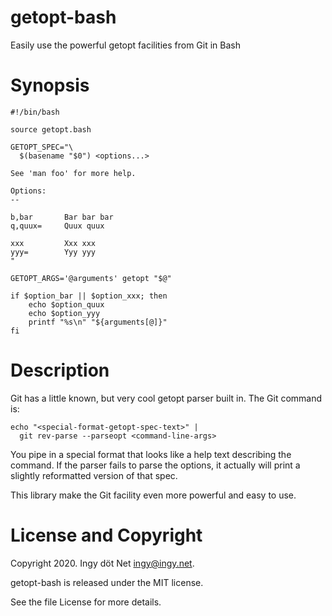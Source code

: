 getopt-bash
===========

Easily use the powerful getopt facilities from Git in Bash

# Synopsis

```
#!/bin/bash

source getopt.bash

GETOPT_SPEC="\
  $(basename "$0") <options...>

See 'man foo' for more help.

Options:
--
 
b,bar       Bar bar bar
q,quux=     Quux quux
 
xxx         Xxx xxx
yyy=        Yyy yyy
"

GETOPT_ARGS='@arguments' getopt "$@"

if $option_bar || $option_xxx; then
    echo $option_quux
    echo $option_yyy
    printf "%s\n" "${arguments[@]}"
fi
```

# Description

Git has a little known, but very cool getopt parser built in.
The Git command is:
```
echo "<special-format-getopt-spec-text>" |
  git rev-parse --parseopt <command-line-args>
```

You pipe in a special format that looks like a help text describing the command.
If the parser fails to parse the options, it actually will print a slightly reformatted version of that spec.

This library make the Git facility even more powerful and easy to use.

# License and Copyright

Copyright 2020. Ingy döt Net <ingy@ingy.net>.

getopt-bash is released under the MIT license.

See the file License for more details.

